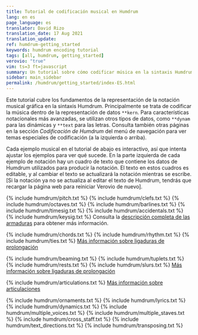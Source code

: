 ```yaml
---
title: Tutorial de codificación musical en Humdrum
lang: en es
page_language: es
translator: David Rizo
translation_date: 17 Aug 2021
translation_update:
ref: humdrum-getting_started
keywords: humdrum encoding tutorial
tags: [all, humdrum, getting_started]
verovio: "true"
vim: ts=3 ft=javascript
summary: Un tutorial sobre cómo codificar música en la sintaxis Humdrum para VHV.
sidebar: main_sidebar
permalink: /humdrum/getting_started/index-ES.html
---
```


Este tutorial cubre los fundamentos de la representación de la notación musical gráfica en la sintaxis Humdrum.  Principalmente se trata de codificar la música dentro de la representación de datos `**kern`. Para características notacionales más avanzadas, se utilizan otros tipos de datos, como `**dynam` para las dinámicas y `**text` para las letras.  Consulta también otras páginas en la sección *Codificación de Humdrum* del menú de navegación para ver temas especiales de codificación (a la izquierda o arriba).

Cada ejemplo musical en el tutorial de abajo es interactivo, así que intenta ajustar los ejemplos para ver qué sucede.  En la parte izquierda de cada ejemplo de notación hay un cuadro de texto que contiene los datos de Humdrum utilizados para producir la notación.  El texto en estos cuadros es editable, y al cambiar el texto se actualizará la notación mientras se escribe. [Si la notación ya no se actualiza al editar el texto de Humdrum, tendrás que recargar la página web para reiniciar Verovio de nuevo].

{% include humdrum/pitch.txt %}
{% include humdrum/clefs.txt %}
{% include humdrum/octaves.txt %}
{% include humdrum/barlines.txt %}
{% include humdrum/timesig.txt %}
{% include humdrum/accidentals.txt %}
{% include humdrum/keysig.txt %}
Consulta la [descripción completa de las armaduras](/humdrum/keysig/index.html) para obtener más información.

{% include humdrum/chords.txt %}
{% include humdrum/rhythm.txt %}
{% include humdrum/ties.txt %}
[Más información sobre ligaduras de prolongación](/humdrum/ties)

{% include humdrum/beaming.txt %}
{% include humdrum/tuplets.txt %}
{% include humdrum/rests.txt %}
{% include humdrum/slurs.txt %}
[Más información sobre ligaduras de prolongación](/humdrum/ties)

{% include humdrum/articulations.txt %}
[Más información sobre articulaciones](/humdrum/articulations)

{% include humdrum/ornaments.txt %}
{% include humdrum/lyrics.txt %}
{% include humdrum/dynamics.txt %}
{% include humdrum/multiple_voices.txt %}
{% include humdrum/multiple_staves.txt %}
{% include humdrum/cross_staff.txt %}
{% include humdrum/text_directions.txt %}
{% include humdrum/transposing.txt %}

